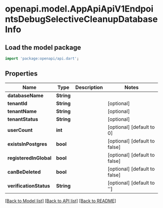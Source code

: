 # openapi.model.AppApiApiV1EndpointsDebugSelectiveCleanupDatabaseInfo

## Load the model package
```dart
import 'package:openapi/api.dart';
```

## Properties
Name | Type | Description | Notes
------------ | ------------- | ------------- | -------------
**databaseName** | **String** |  | 
**tenantId** | **String** |  | [optional] 
**tenantName** | **String** |  | [optional] 
**tenantStatus** | **String** |  | [optional] 
**userCount** | **int** |  | [optional] [default to 0]
**existsInPostgres** | **bool** |  | [optional] [default to false]
**registeredInGlobal** | **bool** |  | [optional] [default to false]
**canBeDeleted** | **bool** |  | [optional] [default to false]
**verificationStatus** | **String** |  | [optional] [default to '']

[[Back to Model list]](../README.md#documentation-for-models) [[Back to API list]](../README.md#documentation-for-api-endpoints) [[Back to README]](../README.md)


